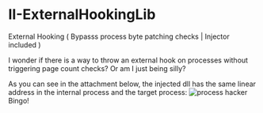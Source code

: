 # II-ExternalHookingLib
 External Hooking ( Bypasss process byte patching checks | Injector included )

I wonder if there is a way to throw an external hook on processes without triggering page count checks? Or am I just being silly?

As you can see in the attachment below, the injected dll has the same linear address in the internal process and the target process:
![process hacker](https://i.hizliresim.com/rp90rvg.png)
Bingo!
